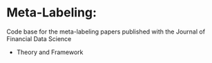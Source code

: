 # Meta-Labeling:

Code base for the meta-labeling papers published with the Journal of Financial Data Science

* Theory and Framework